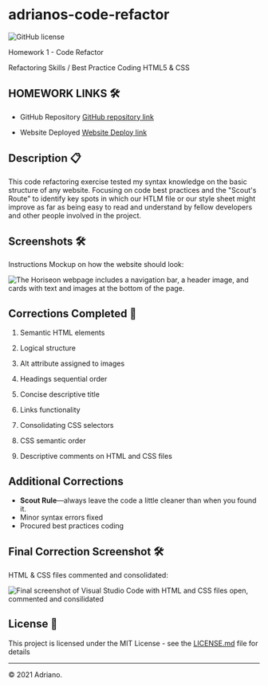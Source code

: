 # adrianos-code-refactor 
![GitHub license](https://img.shields.io/badge/license-MIT-green.svg)

Homework 1 - Code Refactor

Refactoring Skills / Best Practice Coding HTML5 & CSS

## HOMEWORK LINKS 🛠️

* GitHub Repository [GitHub repository link](https://github.com/AdrianoArmen/adrianos-code-refactor-1) 

* Website Deployed [Website Deploy link](https://adrianoarmen.github.io/adrianos-code-refactor-1/) 

## Description 📋

This code refactoring exercise tested my syntax knowledge on the basic structure of any website. Focusing on code best practices and the "Scout's Route" to identify key spots in which our HTLM file or our style sheet might improve as far as being easy to read and understand by fellow developers and other people involved in the project. 

## Screenshots 🛠️

Instructions Mockup on how the website should look:

![The Horiseon webpage includes a navigation bar, a header image, and cards with text and images at the bottom of the page.](./assets/01-html-css-git-homework-demo.png)


## Corrections Completed 🔧

1. Semantic HTML elements

2. Logical structure

3. Alt attribute assigned to images

4. Headings sequential order

5. Concise descriptive title

6. Links functionality

7. Consolidating CSS selectors

8. CSS semantic order

9. Descriptive comments on HTML and CSS files

## Additional Corrections

* **Scout Rule**&mdash;always leave the code a little cleaner than when you found it.
* Minor syntax errors fixed
* Procured best practices coding 



## Final Correction Screenshot 🛠️

HTML & CSS files commented and consolidated:

![Final screenshot of Visual Studio Code with HTML and CSS files open, commented and consilidated](./assets/final-screenshot.png)


## License 📄

This project is licensed under the MIT License - see the [LICENSE.md](LICENSE.md) file for details

---

© 2021 Adriano.

